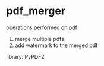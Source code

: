 # pdf_merger
operations performed on pdf
1. merge multiple pdfs 
2. add watermark to the merged pdf

library: PyPDF2
